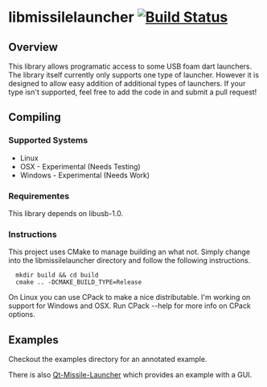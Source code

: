 # libmissilelauncher [![Build Status](https://travis-ci.org/Coderlane/libmissilelauncher.svg?branch=master)](https://travis-ci.org/Coderlane/libmissilelauncher)

## Overview

This library allows programatic access to some USB foam dart launchers. 
The library itself currently only supports one type of launcher. 
However it is designed to allow easy addition of additional types of launchers. 
If your type isn't supported, feel free to add the code in and submit a pull request!

## Compiling

### Supported Systems

* Linux
* OSX - Experimental (Needs Testing) 
* Windows - Experimental (Needs Work)

### Requirementes

This library depends on libusb-1.0.

### Instructions

This project uses CMake to manage building an what not. Simply change into the libmissilelauncher directory and follow the following instructions.

      mkdir build && cd build
      cmake .. -DCMAKE_BUILD_TYPE=Release

On Linux you can use CPack to make a nice distributable. 
I'm working on support for Windows and OSX. Run CPack --help for more info on CPack options.

## Examples

Checkout the examples directory for an annotated example.

There is also [Qt-Missile-Launcher](http://www.github.com/coderlane/Qt-Missile-Launcher)
which provides an example with a GUI.
